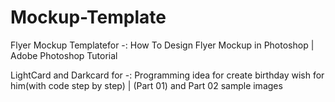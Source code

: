 # Mockup-Template
Flyer Mockup Templatefor  -: How To Design Flyer Mockup in Photoshop | Adobe Photoshop Tutorial

LightCard and Darkcard for -: Programming idea for create birthday wish for him(with code step by step)  |  (Part 01) and Part 02 sample images
